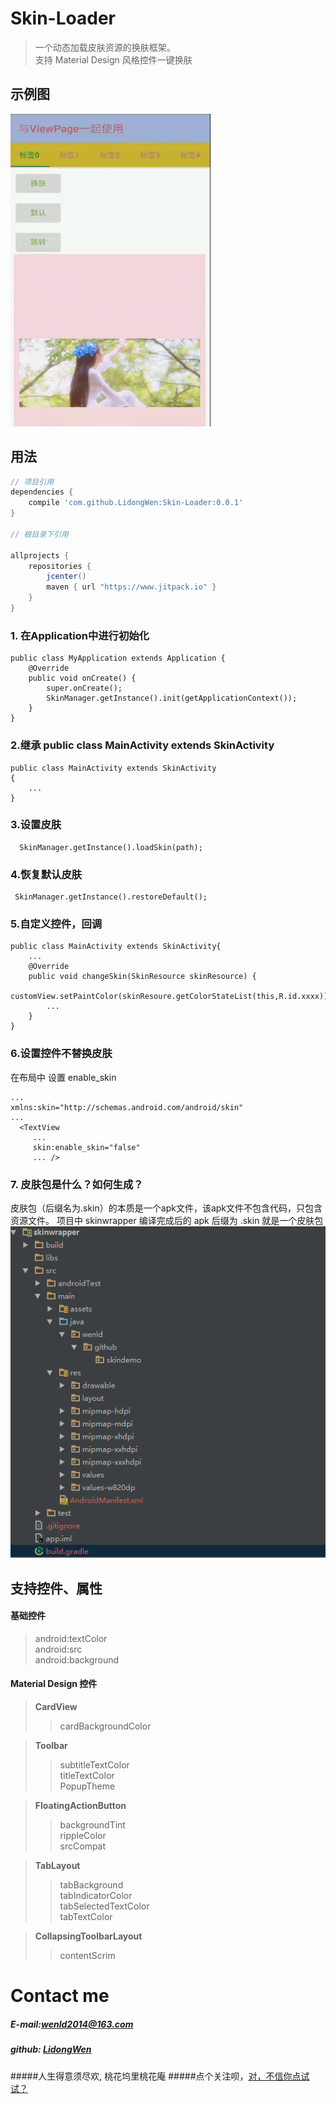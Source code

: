 # Skin-Loader
> 一个动态加载皮肤资源的换肤框架。  
> 支持 Material Design 风格控件一键换肤

## 示例图
<img width="320" height="500" src="https://github.com/LidongWen/Skin-Loader/blob/master/art/GIF.gif"></img> 


## 用法
```groovy
// 项目引用
dependencies {
    compile 'com.github.LidongWen:Skin-Loader:0.0.1'
}

// 根目录下引用

allprojects {
    repositories {
        jcenter()
        maven { url "https://www.jitpack.io" }
    }
}
```
### 1. 在Application中进行初始化
```
public class MyApplication extends Application {
    @Override
    public void onCreate() {
        super.onCreate();
        SkinManager.getInstance().init(getApplicationContext());
    }
}
```
### 2.继承 public class MainActivity extends SkinActivity
```
public class MainActivity extends SkinActivity
{
    ...
}
```

### 3.设置皮肤
```
  SkinManager.getInstance().loadSkin(path);
```
### 4.恢复默认皮肤
```
 SkinManager.getInstance().restoreDefault();
```
###  5.自定义控件，回调
```
public class MainActivity extends SkinActivity{
    ...
    @Override
    public void changeSkin(SkinResource skinResource) {
        customView.setPaintColor(skinResoure.getColorStateList(this,R.id.xxxx));
        ...
    }
}

```

### 6.设置控件不替换皮肤
在布局中 设置 enable_skin
```
...
xmlns:skin="http://schemas.android.com/android/skin"
...
  <TextView
     ...
     skin:enable_skin="false" 
     ... />
```
###  7. 皮肤包是什么？如何生成？

皮肤包（后缀名为.skin）的本质是一个apk文件，该apk文件不包含代码，只包含资源文件。
项目中 skinwrapper 编译完成后的 apk 后缀为 .skin 就是一个皮肤包  
![](https://github.com/LidongWen/Skin-Loader/blob/master/art/clipboard.png)

## 支持控件、属性
#### 基础控件
> android:textColor  
> android:src  
> android:background  
#### Material Design 控件
> **CardView**  
> >cardBackgroundColor     

> **Toolbar**
  > >subtitleTextColor  
  titleTextColor  
  PopupTheme

> **FloatingActionButton**
> > backgroundTint  
rippleColor  
srcCompat


> **TabLayout**
> > tabBackground  
tabIndicatorColor  
tabSelectedTextColor  
tabTextColor

> **CollapsingToolbarLayout**
>> contentScrim

# Contact me
##### E-mail:wenld2014@163.com
##### github: [LidongWen](https://github.com/LidongWen)
#####人生得意须尽欢, 桃花坞里桃花庵
#####点个关注呗，[对，不信你点试试？](http://www.jianshu.com/users/99f514ea81b3/timeline)
